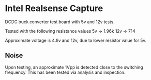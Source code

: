 # Intel Realsense Capture
  DCDC buck converter test board with 5v and 12v tests.

  Tested with the following resistance values
  5v  -> 1.96k
  12v -> 714

  Approximate voltage is 4.9v and 12v, due to lower resistor value for 5v.

## Noise
  Upon testing, an approximate 1Vpp is detected close to the switching frequency.  This
  has been tested via analysis and inspection.
